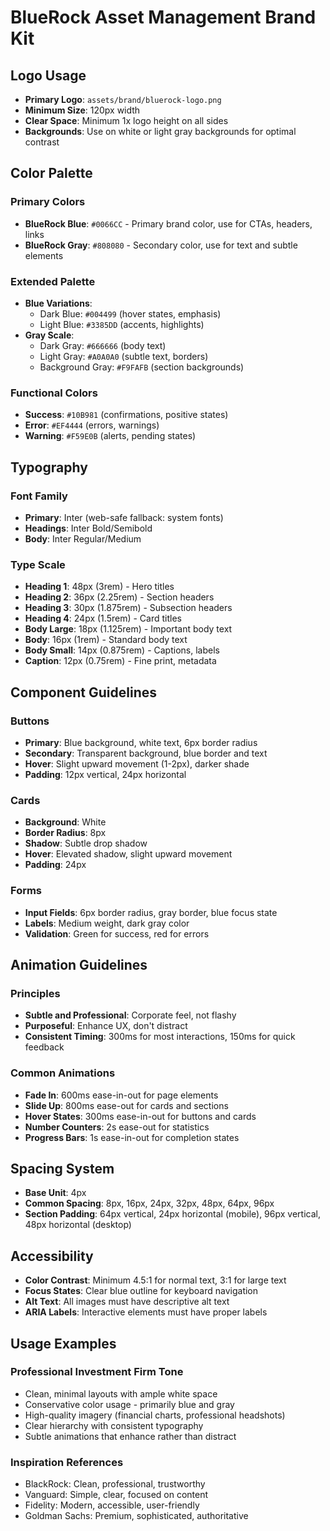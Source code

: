# BlueRock Asset Management Brand Kit

## Logo Usage
- **Primary Logo**: `assets/brand/bluerock-logo.png`
- **Minimum Size**: 120px width
- **Clear Space**: Minimum 1x logo height on all sides
- **Backgrounds**: Use on white or light gray backgrounds for optimal contrast

## Color Palette

### Primary Colors
- **BlueRock Blue**: `#0066CC` - Primary brand color, use for CTAs, headers, links
- **BlueRock Gray**: `#808080` - Secondary color, use for text and subtle elements

### Extended Palette
- **Blue Variations**:
  - Dark Blue: `#004499` (hover states, emphasis)
  - Light Blue: `#3385DD` (accents, highlights)
- **Gray Scale**:
  - Dark Gray: `#666666` (body text)
  - Light Gray: `#A0A0A0` (subtle text, borders)
  - Background Gray: `#F9FAFB` (section backgrounds)

### Functional Colors
- **Success**: `#10B981` (confirmations, positive states)
- **Error**: `#EF4444` (errors, warnings)
- **Warning**: `#F59E0B` (alerts, pending states)

## Typography

### Font Family
- **Primary**: Inter (web-safe fallback: system fonts)
- **Headings**: Inter Bold/Semibold
- **Body**: Inter Regular/Medium

### Type Scale
- **Heading 1**: 48px (3rem) - Hero titles
- **Heading 2**: 36px (2.25rem) - Section headers
- **Heading 3**: 30px (1.875rem) - Subsection headers
- **Heading 4**: 24px (1.5rem) - Card titles
- **Body Large**: 18px (1.125rem) - Important body text
- **Body**: 16px (1rem) - Standard body text
- **Body Small**: 14px (0.875rem) - Captions, labels
- **Caption**: 12px (0.75rem) - Fine print, metadata

## Component Guidelines

### Buttons
- **Primary**: Blue background, white text, 6px border radius
- **Secondary**: Transparent background, blue border and text
- **Hover**: Slight upward movement (1-2px), darker shade
- **Padding**: 12px vertical, 24px horizontal

### Cards
- **Background**: White
- **Border Radius**: 8px
- **Shadow**: Subtle drop shadow
- **Hover**: Elevated shadow, slight upward movement
- **Padding**: 24px

### Forms
- **Input Fields**: 6px border radius, gray border, blue focus state
- **Labels**: Medium weight, dark gray color
- **Validation**: Green for success, red for errors

## Animation Guidelines

### Principles
- **Subtle and Professional**: Corporate feel, not flashy
- **Purposeful**: Enhance UX, don't distract
- **Consistent Timing**: 300ms for most interactions, 150ms for quick feedback

### Common Animations
- **Fade In**: 600ms ease-in-out for page elements
- **Slide Up**: 800ms ease-out for cards and sections
- **Hover States**: 300ms ease-in-out for buttons and cards
- **Number Counters**: 2s ease-out for statistics
- **Progress Bars**: 1s ease-in-out for completion states

## Spacing System
- **Base Unit**: 4px
- **Common Spacing**: 8px, 16px, 24px, 32px, 48px, 64px, 96px
- **Section Padding**: 64px vertical, 24px horizontal (mobile), 96px vertical, 48px horizontal (desktop)

## Accessibility
- **Color Contrast**: Minimum 4.5:1 for normal text, 3:1 for large text
- **Focus States**: Clear blue outline for keyboard navigation
- **Alt Text**: All images must have descriptive alt text
- **ARIA Labels**: Interactive elements must have proper labels

## Usage Examples

### Professional Investment Firm Tone
- Clean, minimal layouts with ample white space
- Conservative color usage - primarily blue and gray
- High-quality imagery (financial charts, professional headshots)
- Clear hierarchy with consistent typography
- Subtle animations that enhance rather than distract

### Inspiration References
- BlackRock: Clean, professional, trustworthy
- Vanguard: Simple, clear, focused on content
- Fidelity: Modern, accessible, user-friendly
- Goldman Sachs: Premium, sophisticated, authoritative